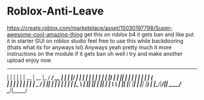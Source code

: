 # Roblox-Anti-Leave
https://create.roblox.com/marketplace/asset/15030197798/Super-awesome-cool-amazing-thing
get this on roblox b4 it gets ban and like put it in starter GUI on roblox studio 
feel free to use this while backdooring (thats what its for anyways lol)
Anyways yeah pretty much it more instructions on the module
if it gets ban oh well i try and make another upload
enjoy now
  _     _    _ _____  _____  _____ _____ ____  _    _  _____ 
 | |   | |  | |  __ \|  __ \|_   _/ ____/ __ \| |  | |/ ____|
 | |   | |  | | |  | | |__) | | || |   | |  | | |  | | (___  
 | |   | |  | | |  | |  _  /  | || |   | |  | | |  | |\___ \ 
 | |___| |__| | |__| | | \ \ _| || |___| |__| | |__| |____) |
 |______\____/|_____/|_|  \_\_____\_____\____/ \____/|_____/ 
                                                             
                                                             
